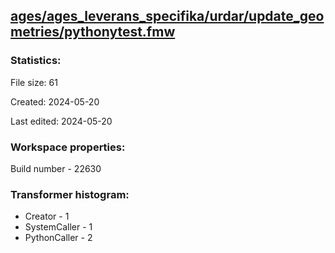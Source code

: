 ﻿## [ages/ages_leverans_specifika/urdar/update_geometries/pythonytest.fmw](https://github.com/kicki58/kix_working_dir/blob/master/ages/ages_leverans_specifika/urdar/update_geometries/pythonytest.fmw)

### Statistics:
File size: 61

Created: 2024-05-20

Last edited: 2024-05-20


### Workspace properties:
Build number    - 22630







### Transformer histogram:
*  Creator    -   1
*  SystemCaller    -   1
*  PythonCaller    -   2

